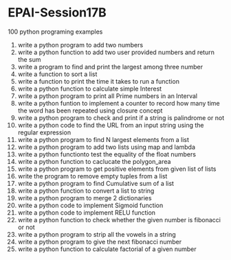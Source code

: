 # EPAI-Session17B
100 python programing examples

1.  write a python program to add two numbers 
2.  write a python function to add two user provided numbers and return the sum
3.  write a program to find and print the largest among three number
4.  write a function to sort a list
5.  write a function to print the time it takes to run a function
6.  write a python function to calculate simple Interest
7.  write a python program to print all Prime numbers in an Interval
8.  write a python funtion to implement a counter to record how many time the word has been repeated using closure concept
9.  write a python program to check and print if a string is palindrome or not
10. write a python code to find the URL from an input string using the regular expression
11. write a python program to find N largest elements from a list
12. write a python program to add two lists using map and lambda
13. write a python functionto test the equality of the float numbers
14. write a python function to caclucate the polygon_area
15. write a python program to get positive elements from given list of lists
16. write the program to remove empty tuples from a list
17. write  a python program to find Cumulative sum of a list
18. write a python function to convert a list to string
19. write a python program to merge 2 dictionaries
20. write a python code to implement Sigmoid function
21. write a python code to implement RELU function
22. write a python function to check whether the given number is fibonacci or not
23. write a python program to strip all the vowels in a string
24. write a python program to give the next fibonacci number
25. write a python function to calculate factorial of a given number

